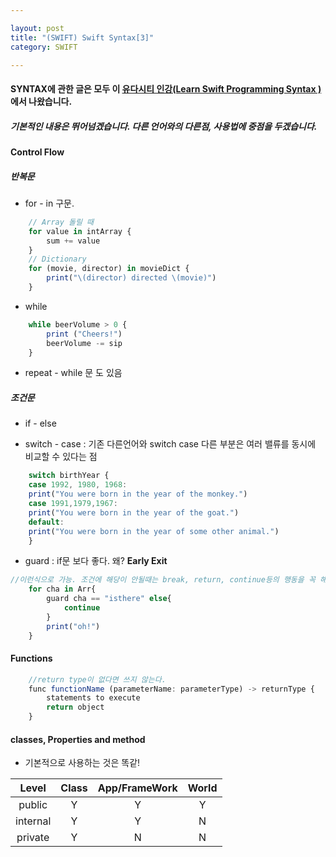 ```yaml
---

layout: post
title: "(SWIFT) Swift Syntax[3]"
category: SWIFT

---
```


#### SYNTAX에 관한 글은 모두 이 [유다시티 인강(Learn Swift Programming Syntax )](https://classroom.udacity.com/courses/ud902/lessons/4667459037/concepts/46437489340923)에서 나왔습니다.

##### 기본적인 내용은 뛰어넘겠습니다. 다른 언어와의 다른점, 사용법에 중점을 두겠습니다.

#### Control Flow

##### 반복문 <br/>
* for - in 구문.

```javascript
    // Array 돌릴 때
    for value in intArray {
        sum += value
    }
    // Dictionary
    for (movie, director) in movieDict {
        print("\(director) directed \(movie)")
    }
```

* while

```javascript
    while beerVolume > 0 {
        print ("Cheers!")
        beerVolume -= sip
    }
```

* repeat - while 문 도 있음

##### 조건문 <br/>
* if - else

* switch - case : 기존 다른언어와 switch case 다른 부분은 여러 밸류를 동시에 비교할 수 있다는 점

```javascript
    switch birthYear {
    case 1992, 1980, 1968:
    print("You were born in the year of the monkey.")
    case 1991,1979,1967:
    print("You were born in the year of the goat.")
    default:
    print("You were born in the year of some other animal.")
    }
```

* guard : if문 보다 좋다. 왜? **Early Exit**

```javascript
//이런식으로 가능. 조건에 해당이 안될때는 break, return, continue등의 행동을 꼭 해줘야한다.
    for cha in Arr{
        guard cha == "isthere" else{
            continue
        }
        print("oh!")
    }
```

#### Functions

```javascript
    //return type이 없다면 쓰지 않는다.
    func functionName (parameterName: parameterType) -> returnType {
        statements to execute
        return object
    }
```

#### classes, Properties and method
* 기본적으로 사용하는 것은 똑같!

Level  |  Class | App/FrameWork | World
:-----:|:------:|:-----:|:-----:
 public | Y | Y | Y
 internal | Y | Y | N
 private | Y | N | N

 <br/><br/>
